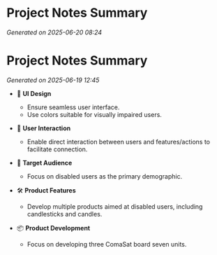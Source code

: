 # Project Notes Summary

*Generated on 2025-06-20 08:24*

# Project Notes Summary

*Generated on 2025-06-19 12:45*

- 🎨 **UI Design**
  - Ensure seamless user interface.
  - Use colors suitable for visually impaired users.

- 🤝 **User Interaction**
  - Enable direct interaction between users and features/actions to facilitate connection.

- 🎯 **Target Audience**
  - Focus on disabled users as the primary demographic.

- 🛠️ **Product Features**
  - Develop multiple products aimed at disabled users, including candlesticks and candles.

- 📦 **Product Development**
  - Focus on developing three ComaSat board seven units.